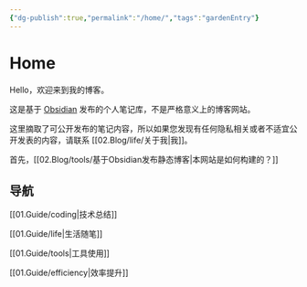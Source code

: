 ```yaml
---
{"dg-publish":true,"permalink":"/home/","tags":"gardenEntry"}
---
```



# Home

Hello，欢迎来到我的博客。

这是基于 [Obsidian](https://obsidian.md) 发布的个人笔记库，不是严格意义上的博客网站。

这里摘取了可公开发布的笔记内容，所以如果您发现有任何隐私相关或者不适宜公开发表的内容，请联系 [[02.Blog/life/关于我\|我]]。

首先，[[02.Blog/tools/基于Obsidian发布静态博客\|本网站是如何构建的？]]

## 导航

[[01.Guide/coding\|技术总结]]

[[01.Guide/life\|生活随笔]]

[[01.Guide/tools\|工具使用]]

[[01.Guide/efficiency\|效率提升]]